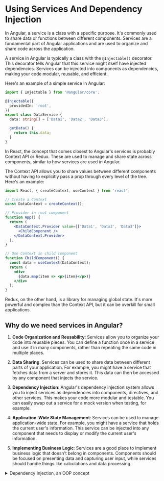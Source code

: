 # Using Services And Dependency Injection

In Angular, a service is a class with a specific purpose. It's commonly used to share data or functions between different components. Services are a fundamental part of Angular applications and are used to organize and share code across the application.

A service in Angular is typically a class with the `@Injectable()` decorator. This decorator tells Angular that this service might itself have injected dependencies. Services can be injected into components as dependencies, making your code modular, reusable, and efficient.

Here's an example of a simple service in Angular:

```typescript
import { Injectable } from '@angular/core';

@Injectable({
  providedIn: 'root',
})
export class DataService {
  data: string[] = ['Data1', 'Data2', 'Data3'];

  getData() {
    return this.data;
  }
}
```

In React, the concept that comes closest to Angular's services is probably Context API or Redux. These are used to manage and share state across components, similar to how services are used in Angular.

The Context API allows you to share values between different components without having to explicitly pass a prop through every level of the tree. Here's an example:

```jsx
import React, { createContext, useContext } from 'react';

// Create a Context
const DataContext = createContext();

// Provider in root component
function App() {
  return (
    <DataContext.Provider value={['Data1', 'Data2', 'Data3']}>
      <ChildComponent />
    </DataContext.Provider>
  );
}

// Use Context in child component
function ChildComponent() {
  const data = useContext(DataContext);
  return (
    <div>
      {data.map(item => <p>{item}</p>)}
    </div>
  );
}
```

Redux, on the other hand, is a library for managing global state. It's more powerful and complex than the Context API, but it can be overkill for small applications.

## Why do we need services in Angular?

1. **Code Organization and Reusability**: Services allow you to organize your code into reusable pieces. You can define a function once in a service and use it in many components, rather than repeating the same code in multiple places.

2. **Data Sharing**: Services can be used to share data between different parts of your application. For example, you might have a service that fetches data from a server and stores it. This data can then be accessed by any component that injects the service.

3. **Dependency Injection**: Angular's dependency injection system allows you to inject services as dependencies into components, directives, and other services. This makes your code more modular and testable. You can easily swap out a service for a mock version when testing, for example.

4. **Application-Wide State Management**: Services can be used to manage application-wide state. For example, you might have a service that holds the current user's information. This service can be injected into any component that needs to display or modify the current user's information.

5. **Implementing Business Logic**: Services are a good place to implement business logic that doesn't belong in components. Components should be focused on presenting data and capturing user input, while services should handle things like calculations and data processing.

<details>
<summary>
Dependency Injection, an OOP concept
</summary>

In OOP, **Dependency Injection** is a design pattern where an object's dependencies (i.e., the other objects it works with) are not hard-coded. Instead, they are provided to the object (injected) at runtime. This makes the code more flexible, testable, and modular.

Here's a simple example in TypeScript:

```typescript
class Engine {
    start() {
        console.log("Engine started");
    }
}

class Car {
    private engine: Engine;

    constructor(engine: Engine) {
        this.engine = engine;
    }

    start() {
        this.engine.start();
        console.log("Car started");
    }
}

let engine = new Engine();
let car = new Car(engine);
car.start();
```

or you can write the above using shorthand syntax like this:

```typescript
class Engine {
    start() {
        console.log("Engine started");
    }
}

class Car {
    constructor(private engine: Engine) {
    }

    start() {
        this.engine.start();
        console.log("Car started");
    }
}

let engine = new Engine();
let car = new Car(engine);
car.start();
```

In this example, `Car` depends on `Engine`. But instead of creating an `Engine` inside `Car`, we pass an `Engine` to `Car` when we create it. This is Dependency Injection.

Now, let's draw a parallel to the functional programming world. In functional programming, we often pass functions as arguments to other functions. This is similar to DI in that we're providing a dependency (a function) to another function at runtime. Here's an example:

```typescript
// Function to add two numbers
function add(x: number, y: number): number {
    return x + y;
}

// Function to multiply two numbers
function multiply(x: number, y: number): number {
    return x * y;
}

// Higher-order function to calculate based on the passed function
function calculate(func: (x: number, y: number) => number, x: number, y: number): number {
    return func(x, y);
}

// Test the calculate function with add and multiply
console.log(calculate(add, 5, 3)); // Outputs: 8
console.log(calculate(multiply, 5, 3)); // Outputs: 15
```

In this example, `calculate` is a higher-order function that takes another function (`add` or `multiply`) as an argument. This is similar to how `Car` takes an `Engine` as an argument in the OOP example. So, you can think of higher-order functions as a form of Dependency Injection in the functional programming world.

Then why not create an instance of a class inside a new class where it is needed, you may ask.

Creating a new instance of a class inside another class can lead to several issues:

1. **Tight Coupling**: If a class creates and uses a new instance of another class, these two classes become tightly coupled. This means that if you need to change the second class, you may also need to change the first class. This can make your code harder to maintain and evolve.

2. **Difficulty in Testing**: When a class creates its own dependencies, it can be difficult to replace those dependencies with mock versions for testing. With dependency injection, you can easily provide a mock version of a dependency when testing.

3. **Lack of Flexibility**: If a class creates its own dependencies, it's hard to change those dependencies without modifying the class. With dependency injection, you can change the dependencies that are provided to a class without changing the class itself.

4. **Code Duplication**: If multiple classes need to use the same dependency, they would each have to create their own instance of it. This can lead to code duplication. With dependency injection, a single instance of a dependency can be shared among multiple classes.

Here's an example to illustrate this:

```typescript
class Logger {
  log(message: string) {
    console.log(message);
  }
}

class DataService {
  private logger = new Logger();

  fetchData() {
    this.logger.log('Fetching data...');
    // Fetch data here...
  }
}
```

In this example, `DataService` creates its own `Logger` instance. This means that `DataService` is tightly coupled to `Logger`, it's hard to test `DataService` with a mock logger, and if another class also needs to log messages, it would have to create its own `Logger` instance, leading to code duplication.

By using dependency injection, these issues can be avoided:

```typescript
class Logger {
  log(message: string) {
    console.log(message);
  }
}

class DataService {
  constructor(private logger: Logger) {}

  fetchData() {
    this.logger.log('Fetching data...');
    // Fetch data here...
  }
}
```

In this version, `Logger` is injected into `DataService`. This decouples the two classes, makes it easy to test `DataService` with a mock logger, allows the logger to be changed without modifying `DataService`, and allows the same `Logger` instance to be shared among multiple classes.

</detail>

## Creating a data service

1. **AccountsService** (@accounts.service.ts): This is a service that manages accounts data. It has methods to add an account and update the status of an account. The `@Injectable` decorator is used to mark a class as available to be provided and injected as a dependency.

```typescript
import { Injectable } from '@angular/core';

@Injectable({
 providedIn: 'root',
})
export class AccountsService {
 // ...
}
```

2. **AppComponent** (@app.component.ts): This is the root component of the application. It injects the `AccountsService` via the constructor. The `providers` array in the `@Component` decorator is used to define the providers of the component. Here, `AccountsService` is provided at the component level.

```typescript
import { Component } from '@angular/core';
import { AccountsService } from './accounts.service';

@Component({
 selector: 'app-root',
 templateUrl: './app.component.html',
 styleUrls: ['./app.component.css'],
 providers: [AccountsService],
})
export class AppComponent {
 constructor(private account: AccountsService) {}
 // ...
}
```

3. **AccountComponent** (@account.component.ts): This component displays account information. It injects the `LoggingService` via the constructor. The `providers` array in the `@Component` decorator is used to define the providers of the component. Here, `LoggingService` is provided at the component level.

```typescript
import { Component, EventEmitter, Input, Output } from '@angular/core';
import { LoggingService } from '../logging.service';

@Component({
 selector: 'app-account',
 templateUrl: './account.component.html',
 styleUrls: ['./account.component.css'],
 providers: [LoggingService],
})
export class AccountComponent {
 constructor (private loggingService : LoggingService) {}
 // ...
}
```

4. **NewAccountComponent** (@new-account.component.ts): This component is responsible for creating new accounts. It injects the `LoggingService` via the constructor. The `providers` array in the `@Component` decorator is used to define the providers of the component. Here, `LoggingService` is provided at the component level.

```typescript
import { Component, EventEmitter, Output } from '@angular/core';
import { LoggingService } from '../logging.service';

@Component({
 selector: 'app-new-account',
 templateUrl: './new-account.component.html',
 styleUrls: ['./new-account.component.css'],
 providers: [LoggingService],
})
export class NewAccountComponent {
 constructor(private loggingService: LoggingService) {}
 // ...
}
```

In all these examples, the `providers` array in the `@Component` decorator is used to define the providers of the component. This means that a new instance of the service will be created for each instance of the component. If you want to share a single instance of a service across all instances of a component, you can provide the service at the module level by adding it to the `providers` array in the `@NgModule` decorator.

These services are used in the following ways:

1. **AccountsService**: This service is used in both the `AppComponent` and `AccountComponent`. In the `AppComponent`, it's used to add a new account and update the status of an account. In the `AccountComponent`, it's used to update the status of an account.

```typescript
// In AppComponent
this.account.addAccount(newAccount.name, newAccount.status);
this.account.updateStatus(updateInfo.id, updateInfo.newStatus);

// In AccountComponent
this.accountsService.updateStatus(this.id, status);
```

2. **LoggingService**: This service is used in the `AccountComponent` and `NewAccountComponent`. In the `AccountComponent`, it's used to log a status change. In the `NewAccountComponent`, it's used to log the creation of a new account.

```typescript
// In AccountComponent
this.loggingService.logStatusChange(this.id, status);

// In NewAccountComponent
this.loggingService.onCreateAccount(accountName, accountStatus);
```

These services are injected into the components via the constructor. When a component is instantiated, Angular's DI system looks at the types of the parameters in the constructor and tries to find a provider for each parameter. If it finds a provider, it injects the corresponding service instance.

For example, in the `AccountComponent`, the `LoggingService` and `AccountsService` are injected via the constructor:

```typescript
constructor(
 private loggingService: LoggingService,
 private accountsService: AccountsService
) {}
```

This means that when an instance of `AccountComponent` is created, Angular will look for a provider for `LoggingService` and `AccountsService`, and inject the corresponding service instances into the `AccountComponent`.

## Hierarchical Injector

1. **Root Level**: At the root level, the service is provided in the `AppModule`. This makes the service singleton within the entire application. All components, directives, pipes, and other services that request this service will receive the same instance.

2. **Component Level**: Services can also be provided at the component level. When a service is provided at the component level, a new instance of the service is created for that component and all its child components. This instance is not shared with other components above or at the same tree level (horizontally).

3. **Directive Level**: Services can also be provided at the directive level. Similar to the component level, a new instance of the service is created for the directive and all its child directives.

4. **Pipe Level**: Services can also be provided at the pipe level. Again, a new instance of the service is created for the pipe and all its child pipes.

The hierarchy of DI ensures that the correct instance of a service is injected based on where the service is requested. This allows for a high degree of control over the lifecycle and scope of services in an Angular application.
